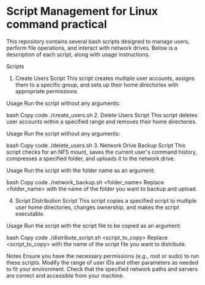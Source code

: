 # Script Management for Linux command practical
This repository contains several bash scripts designed to manage users, perform file operations, and interact with network drives. Below is a description of each script, along with usage instructions.

Scripts
1. Create Users Script
This script creates multiple user accounts, assigns them to a specific group, and sets up their home directories with appropriate permissions.

Usage
Run the script without any arguments:

bash
Copy code
./create_users.sh
2. Delete Users Script
This script deletes user accounts within a specified range and removes their home directories.

Usage
Run the script without any arguments:

bash
Copy code
./delete_users.sh
3. Network Drive Backup Script
This script checks for an NFS mount, saves the current user's command history, compresses a specified folder, and uploads it to the network drive.

Usage
Run the script with the folder name as an argument:

bash
Copy code
./network_backup.sh <folder_name>
Replace <folder_name> with the name of the folder you want to backup and upload.

4. Script Distribution Script
This script copies a specified script to multiple user home directories, changes ownership, and makes the script executable.

Usage
Run the script with the script file to be copied as an argument:

bash
Copy code
./distribute_script.sh <script_to_copy>
Replace <script_to_copy> with the name of the script file you want to distribute.

Notes
Ensure you have the necessary permissions (e.g., root or sudo) to run these scripts.
Modify the range of user IDs and other parameters as needed to fit your environment.
Check that the specified network paths and servers are correct and accessible from your machine.
